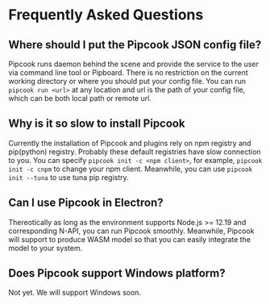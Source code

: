 # Frequently Asked Questions

## Where should I put the Pipcook JSON config file?
<a id="q1"></a>
Pipcook runs daemon behind the scene and provide the service to the user via command line tool or Pipboard. There is no restriction on the current working directory or where you should put your config file. You can run `pipcook run <url>` at any location and url is the path of your config file, which can be both local path or remote url.

## Why is it so slow to install Pipcook
<a id="q2"></a>
Currently the installation of Pipcook and plugins rely on npm registry and pip(python) registry. Probably these default registries have slow connection to you. You can specify `pipcook init -c <npm client>`, for example, `pipcook init -c cnpm` to change your npm client. Meanwhile, you can use `pipcook init --tuna` to use tuna pip registry.

## Can I use Pipcook in Electron?
<a id="q3"></a>
Thereotically as long as the environment supports Node.js >= 12.19 and corresponding N-API, you can run Pipcook smoothly. Meanwhile, Pipcook will support to produce WASM model so that you can easily integrate the model to your system.

## Does Pipcook support Windows platform?
<a id="q4"></a>
Not yet. We will support Windows soon.
